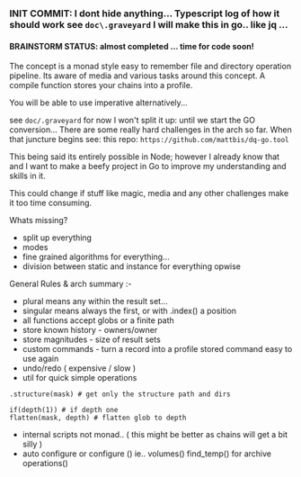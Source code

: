### INIT COMMIT: I dont hide anything... Typescript log of how it should work see `doc\.graveyard` I will make this in go.. like jq ...

#### BRAINSTORM STATUS: almost completed ... time for code soon! 

The concept is a monad style easy to remember file and directory operation pipeline. Its aware of media and various tasks around this concept.
A compile function stores your chains into a profile.

You will be able to use imperative alternatively... 

see `doc/.graveyard` for now I won't split it up: until we start the GO conversion... There are some really hard challenges in the arch so far.
When that juncture begins see: this repo: `https://github.com/mattbis/dq-go.tool`

This being said its entirely possible in Node; however I already know that and I want to make a beefy project in Go to improve my understanding and skills in it.

This could change if stuff like magic, media and any other challenges make it too time consuming. 

Whats missing?

- split up everything
- modes
- fine grained algorithms for everything...
- division between static and instance for everything opwise

General Rules & arch summary :-

- plural means any within the result set...
- singular means always the first, or with .index() a position
- all functions accept globs or a finite path
- store known history - owners/owner 
- store magnitudes - size of result sets
- custom commands - turn a record into a profile stored command easy to use again
- undo/redo ( expensive / slow )
- util for quick simple operations
```
.structure(mask) # get only the structure path and dirs
```
```
if(depth(1)) # if depth one
flatten(mask, depth) # flatten glob to depth
```
- internal scripts not monad.. ( this might be better as chains will get a bit silly )
- auto configure or configure () ie.. volumes() find_temp() for archive operations()
